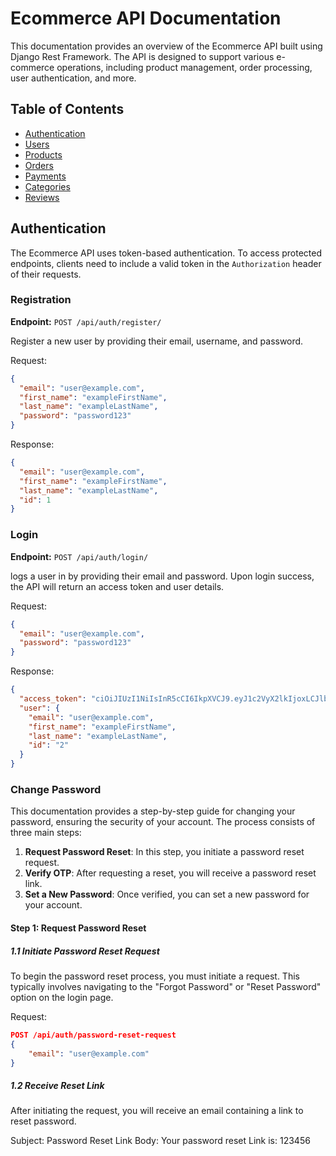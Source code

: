 # Ecommerce API Documentation

This documentation provides an overview of the Ecommerce API built using Django Rest Framework. The API is designed to support various e-commerce operations, including product management, order processing, user authentication, and more.

## Table of Contents

- [Authentication](#authentication)
- [Users](#users)
- [Products](#products)
- [Orders](#orders)
- [Payments](#payments)
- [Categories](#categories)
- [Reviews](#reviews)

## Authentication

The Ecommerce API uses token-based authentication. To access protected endpoints, clients need to include a valid token in the `Authorization` header of their requests.

### Registration

**Endpoint:** `POST /api/auth/register/`

Register a new user by providing their email, username, and password.

Request:

```json
{
  "email": "user@example.com",
  "first_name": "exampleFirstName",
  "last_name": "exampleLastName",
  "password": "password123"
}
```

Response:

```json
{
  "email": "user@example.com",
  "first_name": "exampleFirstName",
  "last_name": "exampleLastName",
  "id": 1
}
```

### Login

**Endpoint:** `POST /api/auth/login/`

logs a user in by providing their email and password. Upon login success, the API will return an access token and user details.

Request:

```json
{
  "email": "user@example.com",
  "password": "password123"
}
```

Response:

```json
{
  "access_token": "ciOiJIUzI1NiIsInR5cCI6IkpXVCJ9.eyJ1c2VyX2lkIjoxLCJlbWFpbCI6Im",
  "user": {
    "email": "user@example.com",
    "first_name": "exampleFirstName",
    "last_name": "exampleLastName",
    "id": "2"
  }
}
```

### Change Password

This documentation provides a step-by-step guide for changing your password, ensuring the security of your account. The process consists of three main steps:

1. **Request Password Reset**: In this step, you initiate a password reset request.
2. **Verify OTP**: After requesting a reset, you will receive a password reset link.
3. **Set a New Password**: Once verified, you can set a new password for your account.

#### Step 1: Request Password Reset

##### 1.1 Initiate Password Reset Request

To begin the password reset process, you must initiate a request. This typically involves navigating to the "Forgot Password" or "Reset Password" option on the login page.

Request:

```json
POST /api/auth/password-reset-request
{
    "email": "user@example.com"
}
```

##### 1.2 Receive Reset Link

After initiating the request, you will receive an email containing a link to reset password.

Subject: Password Reset Link
Body: Your password reset Link is: 123456
